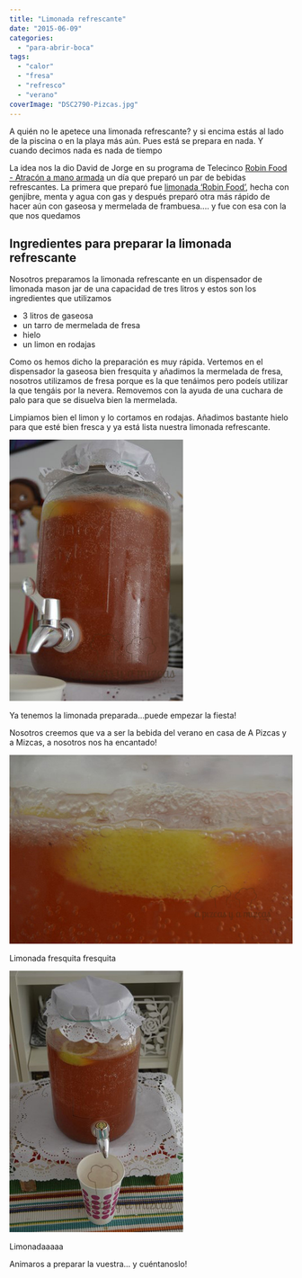 ```yaml
---
title: "Limonada refrescante"
date: "2015-06-09"
categories: 
  - "para-abrir-boca"
tags: 
  - "calor"
  - "fresa"
  - "refresco"
  - "verano"
coverImage: "DSC2790-Pizcas.jpg"
---
```


A quién no le apetece una limonada refrescante? y si encima estás al lado de la piscina o en la playa más aún. Pues está se prepara en nada. Y cuando decimos nada es nada de tiempo

La idea nos la dio David de Jorge en su programa de Telecinco [Robin Food - Atracón a mano armada](http://www.telecinco.es/robinfood/) un día que preparó un par de bebidas refrescantes. La primera que preparó fue [limonada ‘Robin Food’](http://www.telecinco.es/robinfood/temporada-01/t01xp125/David-limonada-Robin-Food-frambuesa_2_1964580036.html), hecha con genjibre, menta y agua con gas y después preparó otra más rápido de hacer aún con gaseosa y mermelada de frambuesa.... y fue con esa con la que nos quedamos

## Ingredientes para preparar la limonada refrescante

Nosotros preparamos la limonada refrescante en un dispensador de limonada mason jar de una capacidad de tres litros y estos son los ingredientes que utilizamos

- 3 litros de gaseosa
- un tarro de mermelada de fresa
- hielo
- un limon en rodajas

Como os hemos dicho la preparación es muy rápida. Vertemos en el dispensador la gaseosa bien fresquita y añadimos la mermelada de fresa, nosotros utilizamos de fresa porque es la que tenáimos pero podeís utilizar la que tengáis por la nevera. Removemos con la ayuda de una cuchara de palo para que se disuelva bien la mermelada.

Limpiamos bien el limon y lo cortamos en rodajas. Añadimos bastante hielo para que esté bien fresca y ya está lista nuestra limonada refrescante.

![](images/DSC2787-Pizcas.jpg)

Ya tenemos la limonada preparada...puede empezar la fiesta!

Nosotros creemos que va a ser la bebida del verano en casa de A Pizcas y a Mizcas, a nosotros nos ha encantado!

![](images/DSC2790-Pizcas.jpg)

Limonada fresquita fresquita

![](images/DSC2788-Pizcas.jpg)

Limonadaaaaa

Animaros a preparar la vuestra... y cuéntanoslo!
